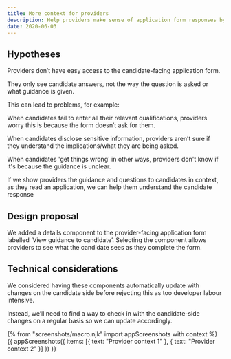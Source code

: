 ```yaml
---
title: More context for providers
description: Help providers make sense of application form responses by showing them guidance to candidates
date: 2020-06-03
---
```


## Hypotheses

Providers don’t have easy access to the candidate-facing application form.

They only see candidate answers, not the way the question is asked or what guidance is given.

This can lead to problems, for example:

When candidates fail to enter all their relevant qualifications, providers worry this is because the form doesn’t ask for them.

When candidates disclose sensitive information, providers aren’t sure if they understand the implications/what they are being asked.

When candidates 'get things wrong' in other ways, providers don't know if it's because the guidance is unclear.

If we show providers the guidance and questions to candidates in context, as they read an application, we can help them understand the candidate response

## Design proposal

We added a details component to the provider-facing application form labelled ‘View guidance to candidate’. Selecting the component allows providers to see what the candidate sees as they complete the form.

## Technical considerations

We considered having these components automatically update with changes on the candidate side before rejecting this as too developer labour intensive.

Instead, we’ll need to find a way to check in with the candidate-side changes on a regular basis so we can update accordingly.


{% from "screenshots/macro.njk" import appScreenshots with context %}
{{ appScreenshots({
  items: [{
    text: "Provider context 1"
  }, {
    text: "Provider context 2"
  }]
}) }}
